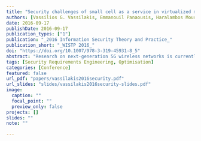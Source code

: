 ```yaml
---
title: "Security challenges of small cell as a service in virtualized mobile edge computing environments"
authors: [Vassilios G. Vassilakis, Emmanouil Panaousis, Haralambos Mouratidis]
date: 2016-09-17
publishDate: 2016-09-17
publication_types: ["1"]
publication: "_2016 Information Security Theory and Practice_"
publication_short: "_WISTP 2016_"
doi: "https://doi.org/10.1007/978-3-319-45931-8_5"
abstract: "Research on next-generation 5G wireless networks is currently attracting a lot of attention in both academia and industry. While 5G development and standardization activities are still at their early stage, it is widely acknowledged that 5G systems are going to extensively rely on dense small cell deployments, which would exploit infrastructure and network functions virtualization (NFV), and push the network intelligence towards network edges by embracing the concept of mobile edge computing (MEC). As security will be a fundamental enabling factor of small cell as a service (SCaaS) in 5G networks, we present the most prominent threats and vulnerabilities against a broad range of targets. As far as the related work is concerned, to the best of our knowledge, this paper is the first to investigate security challenges at the intersection of SCaaS, NFV, and MEC. It is also the first paper that proposes a set of criteria to facilitate a clear and effective taxonomy of security challenges of main elements of 5G networks. Our analysis can serve as a staring point towards the development of appropriate 5G security solutions. These will have crucial effect on legal and regulatory frameworks as well as on decisions of businesses, governments, and end-users."
tags: [Security Requirements Engineering, Optimisation]
categories: [Conference]
featured: false
url_pdf: "papers/vassilakis2016security.pdf"
url_slides: "slides/vassilakis2016security-slides.pdf"
image:
  caption: ""
  focal_point: ""
  preview_only: false
projects: []
slides: ""
note: ""

---
```

